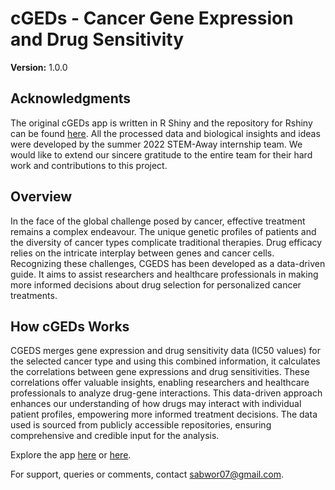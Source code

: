 # cGEDs - Cancer Gene Expression and Drug Sensitivity

**Version:** 1.0.0

## Acknowledgments
The original cGEDs app is written in R Shiny and the repository for Rshiny can be found [here](https://github.com/STEM-Away-RShiny-app-project/cGEDs). All the processed data and biological insights and ideas were developed by the summer 2022 STEM-Away internship team. We would like to extend our sincere gratitude to the entire team for their hard work and contributions to this project.

## Overview

In the face of the global challenge posed by cancer, effective treatment remains a complex endeavour. The unique genetic profiles of patients and the diversity of cancer types complicate traditional therapies. Drug efficacy relies on the intricate interplay between genes and cancer cells. Recognizing these challenges, CGEDS has been developed as a data-driven guide. It aims to assist researchers and healthcare professionals in making more informed decisions about drug selection for personalized cancer treatments.

## How cGEDs Works

CGEDS merges gene expression and drug sensitivity data (IC50 values) for the selected cancer type and using this combined information, it calculates the correlations between gene expressions and drug sensitivities. These correlations offer valuable insights, enabling researchers and healthcare professionals to analyze drug-gene interactions. This data-driven approach enhances our understanding of how drugs may interact with individual patient profiles, empowering more informed treatment decisions. The data used is sourced from publicly accessible repositories, ensuring comprehensive and credible input for the analysis.


Explore the app [here](https://apps.healthuniverse.com/clo-wsa-gvt/) or [here](https://cgeds-app.streamlit.app/).

For support, queries or comments, contact [sabwor07@gmail.com](mailto:sabwor07@gmail.com).
